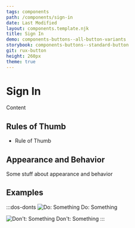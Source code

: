 ```yaml
---
tags: components
path: /components/sign-in
date: Last Modified
layout: components.template.njk
title: Sign In
demo: components-buttons--all-button-variants
storybook: components-buttons--standard-button
git: rux-button
height: 260px
theme: true
---
```


# Sign In

Content

## Rules of Thumb

- Rule of Thumb

## Appearance and Behavior

Some stuff about appearance and behavior

## Examples

:::dos-donts
![Do: Something](/img/components/component-template-do-1.png "Do: Something")
Do: Something

![Don't: Something](/img/components/component-template-dont-1.png "Don't: Something")
Don't: Something
:::
